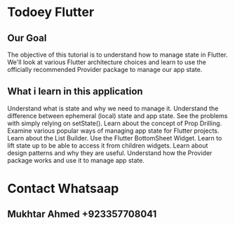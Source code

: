 # Todoey Flutter

## Our Goal
The objective of this tutorial is to understand how to manage state in Flutter. We'll look at various Flutter architecture choices and learn to use the officially recommended Provider package to manage our app state.

## What i learn in this application

Understand what is state and why we need to manage it.
Understand the difference between ephemeral (local) state and app state.
See the problems with simply relying on setState().
Learn about the concept of Prop Drilling.
Examine various popular ways of managing app state for Flutter projects.
Learn about the List Builder.
Use the Flutter BottomSheet Widget.
Learn to lift state up to be able to access it from children widgets.
Learn about design patterns and why they are useful.
Understand how the Provider package works and use it to manage app state.

# Contact Whatsaap
## Mukhtar Ahmed   +923357708041
